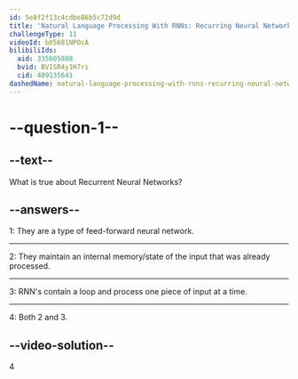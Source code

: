 ```yaml
---
id: 5e8f2f13c4cdbe86b5c72d9d
title: 'Natural Language Processing With RNNs: Recurring Neural Networks'
challengeType: 11
videoId: bX5681NPOcA
bilibiliIds:
  aid: 335605808
  bvid: BV1SR4y1H7ri
  cid: 409135641
dashedName: natural-language-processing-with-rnns-recurring-neural-networks
---
```


# --question-1--

## --text--

What is true about Recurrent Neural Networks?

## --answers--

1: They are a type of feed-forward neural network.

---

2: They maintain an internal memory/state of the input that was already processed.

---

3: RNN's contain a loop and process one piece of input at a time.

---

4: Both 2 and 3.

## --video-solution--

4

